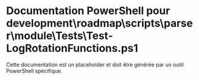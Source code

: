 # Documentation PowerShell pour development\roadmap\scripts\parser\module\Tests\Test-LogRotationFunctions.ps1

Cette documentation est un placeholder et doit être générée par un outil PowerShell spécifique.
